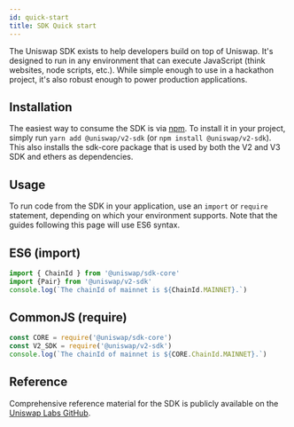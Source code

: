 ```yaml
---
id: quick-start
title: SDK Quick start
---
```


The Uniswap SDK exists to help developers build on top of Uniswap. It's designed to run in any environment that can execute JavaScript (think websites, node scripts, etc.). While simple enough to use in a hackathon project, it's also robust enough to power production applications.

## Installation

The easiest way to consume the SDK is via [npm](https://github.com/Uniswap/uniswap-v2-sdk). To install it in your project, simply run `yarn add @uniswap/v2-sdk` (or `npm install @uniswap/v2-sdk`). This also installs the sdk-core package that is used by both the V2 and V3 SDK and ethers as dependencies.

## Usage

To run code from the SDK in your application, use an `import` or `require` statement, depending on which your environment supports. Note that the guides following this page will use ES6 syntax.

## ES6 (import)

```typescript
import { ChainId } from '@uniswap/sdk-core'
import {Pair} from '@uniswap/v2-sdk'
console.log(`The chainId of mainnet is ${ChainId.MAINNET}.`)
```

## CommonJS (require)

```typescript
const CORE = require('@uniswap/sdk-core')
const V2_SDK = require('@uniswap/v2-sdk')
console.log(`The chainId of mainnet is ${CORE.ChainId.MAINNET}.`)
```

## Reference

Comprehensive reference material for the SDK is publicly available on the [Uniswap Labs GitHub](https://github.com/Uniswap).
